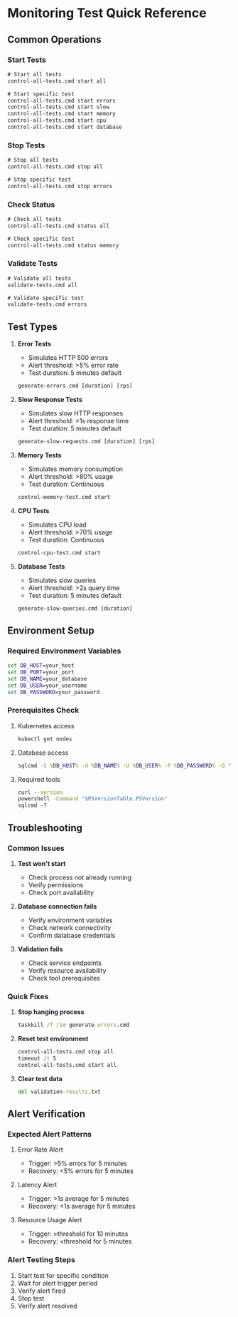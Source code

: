 # Monitoring Test Quick Reference

## Common Operations

### Start Tests
```cmd
# Start all tests
control-all-tests.cmd start all

# Start specific test
control-all-tests.cmd start errors
control-all-tests.cmd start slow
control-all-tests.cmd start memory
control-all-tests.cmd start cpu
control-all-tests.cmd start database
```

### Stop Tests
```cmd
# Stop all tests
control-all-tests.cmd stop all

# Stop specific test
control-all-tests.cmd stop errors
```

### Check Status
```cmd
# Check all tests
control-all-tests.cmd status all

# Check specific test
control-all-tests.cmd status memory
```

### Validate Tests
```cmd
# Validate all tests
validate-tests.cmd all

# Validate specific test
validate-tests.cmd errors
```

## Test Types

1. **Error Tests**
   - Simulates HTTP 500 errors
   - Alert threshold: >5% error rate
   - Test duration: 5 minutes default
   ```cmd
   generate-errors.cmd [duration] [rps]
   ```

2. **Slow Response Tests**
   - Simulates slow HTTP responses
   - Alert threshold: >1s response time
   - Test duration: 5 minutes default
   ```cmd
   generate-slow-requests.cmd [duration] [rps]
   ```

3. **Memory Tests**
   - Simulates memory consumption
   - Alert threshold: >80% usage
   - Test duration: Continuous
   ```cmd
   control-memory-test.cmd start
   ```

4. **CPU Tests**
   - Simulates CPU load
   - Alert threshold: >70% usage
   - Test duration: Continuous
   ```cmd
   control-cpu-test.cmd start
   ```

5. **Database Tests**
   - Simulates slow queries
   - Alert threshold: >2s query time
   - Test duration: 5 minutes default
   ```cmd
   generate-slow-queries.cmd [duration]
   ```

## Environment Setup

### Required Environment Variables
```cmd
set DB_HOST=your_host
set DB_PORT=your_port
set DB_NAME=your_database
set DB_USER=your_username
set DB_PASSWORD=your_password
```

### Prerequisites Check
1. Kubernetes access
   ```cmd
   kubectl get nodes
   ```

2. Database access
   ```cmd
   sqlcmd -S %DB_HOST% -d %DB_NAME% -U %DB_USER% -P %DB_PASSWORD% -Q "SELECT 1"
   ```

3. Required tools
   ```cmd
   curl --version
   powershell -Command "$PSVersionTable.PSVersion"
   sqlcmd -?
   ```

## Troubleshooting

### Common Issues

1. **Test won't start**
   - Check process not already running
   - Verify permissions
   - Check port availability

2. **Database connection fails**
   - Verify environment variables
   - Check network connectivity
   - Confirm database credentials

3. **Validation fails**
   - Check service endpoints
   - Verify resource availability
   - Check tool prerequisites

### Quick Fixes

1. **Stop hanging process**
   ```cmd
   taskkill /f /im generate-errors.cmd
   ```

2. **Reset test environment**
   ```cmd
   control-all-tests.cmd stop all
   timeout /t 5
   control-all-tests.cmd start all
   ```

3. **Clear test data**
   ```cmd
   del validation-results.txt
   ```

## Alert Verification

### Expected Alert Patterns

1. Error Rate Alert
   - Trigger: >5% errors for 5 minutes
   - Recovery: <5% errors for 5 minutes

2. Latency Alert
   - Trigger: >1s average for 5 minutes
   - Recovery: <1s average for 5 minutes

3. Resource Usage Alert
   - Trigger: >threshold for 10 minutes
   - Recovery: <threshold for 5 minutes

### Alert Testing Steps

1. Start test for specific condition
2. Wait for alert trigger period
3. Verify alert fired
4. Stop test
5. Verify alert resolved 